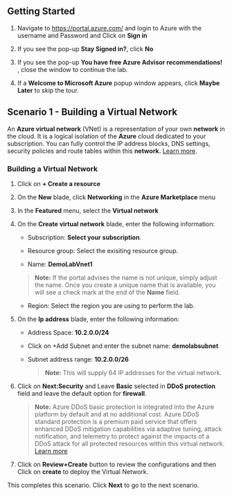 ## **Getting Started**

1. Navigate to https://portal.azure.com/  and login to Azure with the username **<inject key="AzureAdUserEmail" />** and Password **<inject key="AzureAdUserPassword" />** and Click on **Sign in**

2. If you see the pop-up  **Stay Signed in?**, click **No**

3. If you see the pop-up **You have free Azure Advisor recommendations!** , close the window to continue the lab. 

4. If a **Welcome to Microsoft Azure** popup window appears, click **Maybe Later** to skip the tour.

## **Scenario 1 - Building a Virtual Network**
An **Azure virtual network** (VNet) is a representation of your own **network**  in the cloud. It is a logical isolation of the **Azure** cloud dedicated to your subscription. You can fully control the IP address blocks, DNS settings, security policies and route tables within this **network.** [Learn more](https://docs.microsoft.com/en-us/azure/virtual-network/virtual-networks-overview).

### **Building a Virtual Network**

1. Click on **+ Create a resource**
2. On the **New** blade, click **Networking** in the **Azure Marketplace** menu
3. In the **Featured** menu, select the **Virtual network** 
4. On the **Create virtual network** blade, enter the following information:
    
    -  Subscription: **Select your subscription**.
    
    -  Resource group: Select the exisiting resource group.
    
    -  Name: **DemoLabVnet1**
    
    > **Note:** If the portal advises the name is not unique, simply adjust the name. Once you create a unique name that is available, you will see a check mark at the end of the **Name** field.

    -  Region: Select the region you are using to perform the lab.
    
5. On the **Ip address** blade, enter the following information:

    -  Address Space: **10.2.0.0/24**
    
    -  Click on +Add Subnet and enter the subnet name: **demolabsubnet**

    -  Subnet address range: **10.2.0.0/26**

       >**Note:** This will supply 64 IP addresses for the virtual network.

6. Click on **Next:Security** and Leave **Basic** selected in **DDoS protection** field and leave the default option for **firewall**.

    >**Note:** Azure DDoS basic protection is integrated into the Azure platform by default and at no additional cost. Azure DDoS standard protection is a premium paid service that offers enhanced DDoS mitigation capabilities via adaptive tuning, attack notification, and telemetry to protect against the impacts of a DDoS attack for all protected resources within this virtual network. [Learn more](https://docs.microsoft.com/en-us/azure/virtual-network/ddos-protection-overview)

7. Click on **Review+Create** button to review the configurations and then Click on **create** to deploy the Virtual Network.

This completes this scenario. Click **Next** to go to the next scenario.
